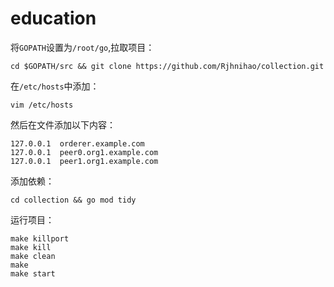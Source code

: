# education

将`GOPATH`设置为`/root/go`,拉取项目：
```
cd $GOPATH/src && git clone https://github.com/Rjhnihao/collection.git
```

在`/etc/hosts`中添加：
```
vim /etc/hosts
```

然后在文件添加以下内容：
```
127.0.0.1  orderer.example.com
127.0.0.1  peer0.org1.example.com
127.0.0.1  peer1.org1.example.com
```

添加依赖：
```
cd collection && go mod tidy
```

运行项目：
```
make killport
make kill
make clean
make
make start
```
